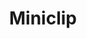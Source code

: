 ---
facebook: https://facebook.com/miniclip
googleplus: https://plus.google.com/118375337016817078846
logohandle: miniclip
sort: miniclip
title: Miniclip
twitter: https://x.com/miniclip
website: https://www.miniclip.com/
youtube: https://youtube.com/Miniclip
---